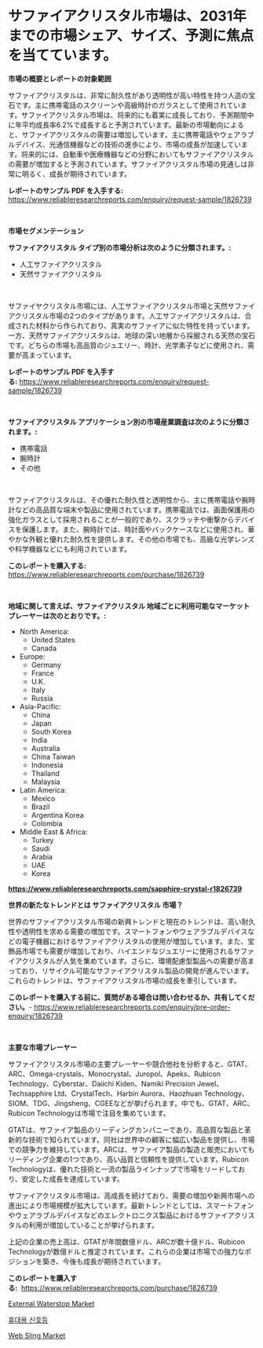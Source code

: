 <p><h1>サファイアクリスタル市場は、2031年までの市場シェア、サイズ、予測に焦点を当てています。</h1></p><p><strong>市場の概要とレポートの対象範囲</strong></p>
<p><p>サファイアクリスタルは、非常に耐久性があり透明性が高い特性を持つ人造の宝石です。主に携帯電話のスクリーンや高級時計のガラスとして使用されています。サファイアクリスタル市場は、将来的にも着実に成長しており、予測期間中に年平均成長率6.2%で成長すると予測されています。最新の市場動向によると、サファイアクリスタルの需要は増加しています。主に携帯電話やウェアラブルデバイス、光通信機器などの技術の進歩により、市場の成長が加速しています。将来的には、自動車や医療機器などの分野においてもサファイアクリスタルの需要が増加すると予測されています。サファイアクリスタル市場の見通しは非常に明るく、成長が期待されています。</p></p>
<p><strong>レポートのサンプル PDF を入手する:</strong> <a href="https://www.reliableresearchreports.com/enquiry/request-sample/1826739">https://www.reliableresearchreports.com/enquiry/request-sample/1826739</a></p>
<p>&nbsp;</p>
<p><strong>市場セグメンテーション</strong></p>
<p><strong>サファイアクリスタル タイプ別の市場分析は次のように分類されます。:</strong></p>
<p><ul><li>人工サファイアクリスタル</li><li>天然サファイアクリスタル</li></ul></p>
<p>&nbsp;</p>
<p><p>サファイヤクリスタル市場には、人工サファイアクリスタル市場と天然サファイアクリスタル市場の2つのタイプがあります。人工サファイアクリスタルは、合成された材料から作られており、真実のサファイアに似た特性を持っています。一方、天然サファイアクリスタルは、地球の深い地層から採掘される天然の宝石です。どちらの市場も高品質のジュエリー、時計、光学素子などに使用され、需要が高まっています。</p></p>
<p><strong>レポートのサンプル PDF を入手する:</strong>&nbsp;<a href="https://www.reliableresearchreports.com/enquiry/request-sample/1826739">https://www.reliableresearchreports.com/enquiry/request-sample/1826739</a></p>
<p>&nbsp;</p>
<p><strong> サファイアクリスタル アプリケーション別の市場産業調査は次のように分類されます。:</strong></p>
<p><ul><li>携帯電話</li><li>腕時計</li><li>その他</li></ul></p>
<p>&nbsp;</p>
<p><p>サファイアクリスタルは、その優れた耐久性と透明性から、主に携帯電話や腕時計などの高品質な端末や製品に使用されています。携帯電話では、画面保護用の強化ガラスとして採用されることが一般的であり、スクラッチや衝撃からデバイスを保護します。また、腕時計では、時計面やバックケースなどに使用され、華やかな外観と優れた耐久性を提供します。その他の市場でも、高級な光学レンズや科学機器などにも利用されています。</p></p>
<p><strong>このレポートを購入する:</strong>&nbsp; <a href="https://www.reliableresearchreports.com/purchase/1826739">https://www.reliableresearchreports.com/purchase/1826739</a></p>
<p>&nbsp;</p>
<p><strong>地域に関して言えば、サファイアクリスタル 地域ごとに利用可能なマーケットプレーヤーは次のとおりです。:</strong></p>
<p><ul>
    <li>
        North America:
        <ul>
            <li>United States</li>
            <li>Canada</li>
        </ul>
    </li>
    <li>
        Europe:
        <ul>
            <li>Germany</li>
            <li>France</li>
            <li>U.K.</li>
            <li>Italy</li>
            <li>Russia</li>
        </ul>
    </li>
    <li>
        Asia-Pacific:
        <ul>
            <li>China</li>
            <li>Japan</li>
            <li>South Korea</li>
            <li>India</li>
            <li>Australia</li>
            <li>China Taiwan</li>
            <li>Indonesia</li>
            <li>Thailand</li>
            <li>Malaysia</li>
        </ul>
    </li>
    <li>
        Latin America:
        <ul>
            <li>Mexico</li>
            <li>Brazil</li>
            <li>Argentina Korea</li>
            <li>Colombia</li>
        </ul>
    </li>
    <li>
        Middle East & Africa:
        <ul>
            <li>Turkey</li>
            <li>Saudi</li>
            <li>Arabia</li>
            <li>UAE</li>
            <li>Korea</li>
        </ul>
    </li>
    </ul></p>
<p><strong><a href="https://www.reliableresearchreports.com/sapphire-crystal-r1826739">https://www.reliableresearchreports.com/sapphire-crystal-r1826739</a></strong>&nbsp;</p>
<p><strong>世界の新たなトレンドとは サファイアクリスタル 市場？</strong></p>
<p><p>世界のサファイアクリスタル市場の新興トレンドと現在のトレンドは、高い耐久性や透明性を求める需要の増加です。スマートフォンやウェアラブルデバイスなどの電子機器におけるサファイアクリスタルの使用が増加しています。また、宝飾品市場でも需要が増加しており、ハイエンドなジュエリーに使用されるサファイアクリスタルが人気を集めています。さらに、環境配慮型製品への需要が高まっており、リサイクル可能なサファイアクリスタル製品の開発が進んでいます。これらのトレンドは、サファイアクリスタル市場の成長を牽引しています。</p></p>
<p><strong>このレポートを購入する前に、質問がある場合は問い合わせるか、共有してください。</strong>- <a href="https://www.reliableresearchreports.com/enquiry/pre-order-enquiry/1826739">https://www.reliableresearchreports.com/enquiry/pre-order-enquiry/1826739</a></p>
<p>&nbsp;</p>
<p><strong>主要な市場プレーヤー</strong></p>
<p><p>サファイアクリスタル市場の主要プレーヤーや競合他社を分析すると、GTAT、ARC、Omega-crystals、Monocrystal、Juropol、Apeks、Rubicon Technology、Cyberstar、Daiichi Kiden、Namiki Precision Jewel、Techsapphire Ltd、CrystalTech、Harbin Aurora、Haozhuan Technology、SIOM、TDG、Jingsheng、CGEEなどが挙げられます。中でも、GTAT、ARC、Rubicon Technologyは市場で注目を集めています。</p><p>GTATは、サファイア製品のリーディングカンパニーであり、高品質な製品と革新的な技術で知られています。同社は世界中の顧客に幅広い製品を提供し、市場での競争力を維持しています。ARCは、サファイア製品の製造と販売においてもリーディング企業の1つであり、高い品質と信頼性を提供しています。Rubicon Technologyは、優れた技術と一流の製品ラインナップで市場をリードしており、安定した成長を達成しています。</p><p>サファイアクリスタル市場は、高成長を続けており、需要の増加や新興市場への進出により市場規模が拡大しています。最新トレンドとしては、スマートフォンやウェアラブルデバイスなどのエレクトロニクス製品におけるサファイアクリスタルの利用が増加していることが挙げられます。</p><p>上記の企業の売上高は、GTATが年間数億ドル、ARCが数十億ドル、Rubicon Technologyが数億ドルと推定されています。これらの企業は市場での強力なポジションを築き、今後も成長が期待されています。</p></p>
<p><strong>このレポートを購入する:</strong>&nbsp;&nbsp;<a href="https://www.reliableresearchreports.com/purchase/1826739">https://www.reliableresearchreports.com/purchase/1826739</a></p>
<p><p><a href="https://www.linkedin.com/pulse/insights-external-waterstop-market-size-analysing-share-sxafe?trackingId=jUR5tO1zP0%2B8LrWVp%2FOhFQ%3D%3D">External Waterstop Market</a></p><p><a href="https://medium.com/@anvil67678789/%ED%9C%B4%EB%8C%80%EC%9A%A9-%EA%B5%90%ED%86%B5-%EC%8B%A0%ED%98%B8%EB%93%B1-%EC%8B%9C%EC%9E%A5-%EA%B7%9C%EB%AA%A8%EB%8A%94-%EA%B5%AD%EC%A0%9C-%EC%82%B0%EC%97%85%EC%97%90%EC%84%9C-%EC%B5%9C%EA%B3%A0%EC%9D%98-%EB%A7%88%EC%BC%80%ED%8C%85-%EC%B1%84%EB%84%90%EC%9D%84-%EB%B3%B4%EC%97%AC%EC%A4%8D%EB%8B%88%EB%8B%A4-c3a5645d5a11">휴대용 신호등</a></p><p><a href="https://www.linkedin.com/pulse/web-sling-market-share-evolution-growth-trends-2024-2031-pvzgf?trackingId=TlwQV3YsVFYFmtNIQg5p5A%3D%3D">Web Sling Market</a></p></p>